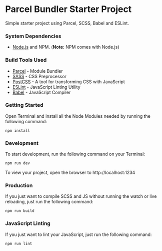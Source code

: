 # Parcel Bundler Starter Project

Simple starter project using Parcel, SCSS, Babel and ESLint.

### System Dependencies
* [Node.js](https://nodejs.org/en/) and NPM. (**Note:** NPM comes with Node.js)

### Build Tools Used
* [Parcel](https://parceljs.org/) - Module Bundler
* [SASS](http://sass-lang.com/) - CSS Preprocessor
* [PostCSS](https://postcss.org/) - A tool for transforming CSS with JavaScript
* [ESLint](http://eslint.org/) - JavaScript Linting Utility
* [Babel](https://babeljs.io/) - JavaScript Compiler

### Getting Started
Open Terminal and install all the Node Modules needed by running the following command:

```
npm install
```

### Development 

To start development, run the following command on your Terminal:

```
npm run dev
```

To view your project, open the browser to http://localhost:1234

### Production

If you just want to compile SCSS and JS without running the watch or live reloading, just run the following command:

```
npm run build
```

### JavaScript Linting

If you just want to lint your JavaScript, just run the following command:

```
npm run lint
```